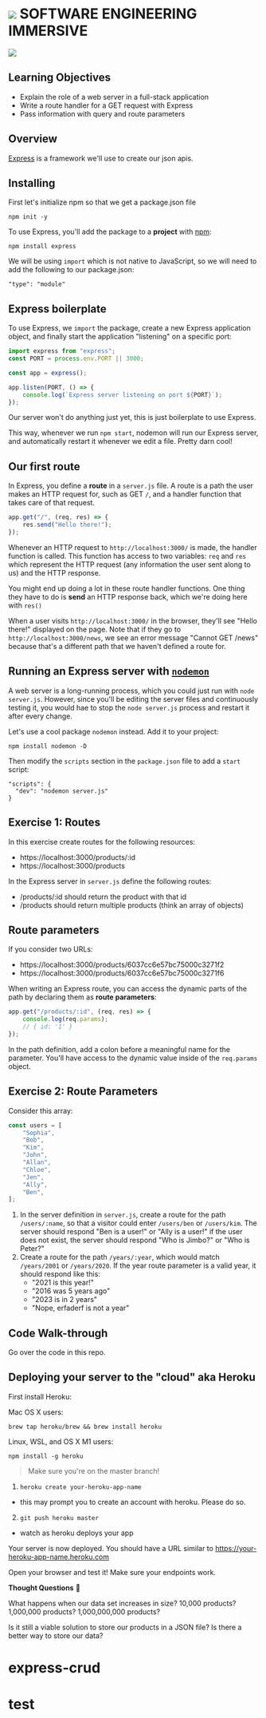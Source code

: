 # ![](https://ga-dash.s3.amazonaws.com/production/assets/logo-9f88ae6c9c3871690e33280fcf557f33.png) SOFTWARE ENGINEERING IMMERSIVE

![](https://i.ibb.co/Fmt9Mq5/express.png)

## Learning Objectives

- Explain the role of a web server in a full-stack application
- Write a route handler for a GET request with Express
- Pass information with query and route parameters

## Overview

[Express](http://expressjs.com) is a framework we'll use to create our json apis.

## Installing

First let's initialize npm so that we get a package.json file

```
npm init -y
```

To use Express, you'll add the package to a **project** with [npm](https://docs.npmjs.com/about-npm):

```
npm install express
```

We will be using `import` which is not native to JavaScript, so we will need to add the following to our package.json:

```
"type": "module"
```

## Express boilerplate

To use Express, we `import` the package, create a new Express application object, and finally start the application "listening" on a specific port:

```js
import express from "express";
const PORT = process.env.PORT || 3000;

const app = express();

app.listen(PORT, () => {
	console.log(`Express server listening on port ${PORT}`);
});
```

Our server won't do anything just yet, this is just boilerplate to use Express.

This way, whenever we run `npm start`, nodemon will run our Express server, and automatically restart it whenever we edit a file. Pretty darn cool!

## Our first route

In Express, you define a **route** in a `server.js` file. A route is a path the user makes an HTTP request for, such as GET `/`, and a handler function that takes care of that request.

```js
app.get("/", (req, res) => {
	res.send("Hello there!");
});
```

Whenever an HTTP request to `http://localhost:3000/` is made, the handler function is called. This function has access to two variables: `req` and `res` which represent the HTTP request (any information the user sent along to us) and the HTTP response.

You might end up doing a lot in these route handler functions. One thing they have to do is **send** an HTTP response back, which we're doing here with `res()`

When a user visits `http://localhost:3000/` in the browser, they'll see "Hello there!" displayed on the page. Note that if they go to `http://localhost:3000/news`, we see an error message "Cannot GET /news" because that's a different path that we haven't defined a route for.

## Running an Express server with [`nodemon`](https://nodemon.io)

A web server is a long-running process, which you could just run with `node server.js`. However, since you'll be editing the server files and continuously testing it, you would hae to stop the `node server.js` process and restart it after every change.

Let's use a cool package `nodemon` instead. Add it to your project:

```
npm install nodemon -D
```

Then modify the `scripts` section in the `package.json` file to add a `start` script:

```
"scripts": {
  "dev": "nodemon server.js"
}
```

## Exercise 1: Routes

In this exercise create routes for the following resources:

- https://localhost:3000/products/:id
- https://localhost:3000/products

In the Express server in `server.js` define the following routes:

- /products/:id should return the product with that id
- /products should return multiple products (think an array of objects)

## Route parameters

If you consider two URLs:

- https://localhost:3000/products/6037cc6e57bc75000c3271f2
- https://localhost:3000/products/6037cc6e57bc75000c3271f6

When writing an Express route, you can access the dynamic parts of the path by declaring them as **route parameters**:

```js
app.get("/products/:id", (req, res) => {
	console.log(req.params);
	// { id: '1' }
});
```

In the path definition, add a colon before a meaningful name for the parameter. You'll have access to the dynamic value inside of the `req.params` object.

## Exercise 2: Route Parameters

Consider this array:

```js
const users = [
	"Sophia",
	"Bob",
	"Kim",
	"John",
	"Allan",
	"Chloe",
	"Jen",
	"Ally",
	"Ben",
];
```

1. In the server definition in `server.js`, create a route for the path `/users/:name`, so that a visitor could enter `/users/ben` or `/users/kim`. The server should respond "Ben is a user!" or "Ally is a user!" if the user does not exist, the server should respond "Who is Jimbo?" or "Who is Peter?"
1. Create a route for the path `/years/:year`, which would match `/years/2001` or `/years/2020`. If the year route parameter is a valid year, it should respond like this:
   - "2021 is this year!"
   - "2016 was 5 years ago"
   - "2023 is in 2 years"
   - "Nope, erfaderf is not a year"

## Code Walk-through

Go over the code in this repo.

## Deploying your server to the "cloud" aka Heroku

First install Heroku:

Mac OS X users:

```
brew tap heroku/brew && brew install heroku
```

Linux, WSL, and OS X M1 users:

```
npm install -g heroku
```

> Make sure you're on the master branch!

1. `heroku create your-heroku-app-name`

- this may prompt you to create an account with heroku. Please do so.

2. `git push heroku master`

- watch as heroku deploys your app

Your server is now deployed. You should have a URL similar to https://your-heroku-app-name.heroku.com

Open your browser and test it! Make sure your endpoints work.

**Thought Questions** 🤔

What happens when our data set increases in size? 10,000 products? 1,000,000 products? 1,000,000,000 products?

Is it still a viable solution to store our products in a JSON file? Is there a better way to store our data?
# express-crud
# test
